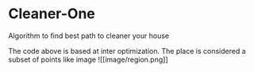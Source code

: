 # Cleaner-One
Algorithm to find best path to cleaner your house

The code above is based at inter optimization.
The place is considered a subset of points like image 
![[image/region.png]]
